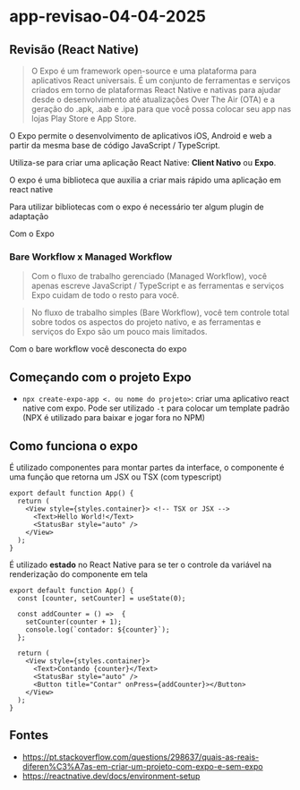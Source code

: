 # app-revisao-04-04-2025

## Revisão (React Native)

> O Expo é um framework open-source e uma plataforma para aplicativos React universais. É um conjunto de ferramentas e serviços criados em torno de plataformas React Native e nativas para ajudar desde o desenvolvimento até atualizações Over The Air (OTA) e a geração do .apk, .aab e .ipa para que você possa colocar seu app nas lojas Play Store e App Store.

O Expo permite o desenvolvimento de aplicativos iOS, Android e web a partir da mesma base de código JavaScript / TypeScript.

Utiliza-se para criar uma aplicação React Native: **Client Nativo** ou **Expo**.

O expo é uma biblioteca que auxilia a criar mais rápido uma aplicação em react native

Para utilizar bibliotecas com o expo é necessário ter algum plugin de adaptação

Com o Expo

### Bare Workflow x Managed Workflow

> Com o fluxo de trabalho gerenciado (Managed Workflow), você apenas escreve JavaScript / TypeScript e as ferramentas e serviços Expo cuidam de todo o resto para você.

> No fluxo de trabalho simples (Bare Workflow), você tem controle total sobre todos os aspectos do projeto nativo, e as ferramentas e serviços do Expo são um pouco mais limitados.

Com o bare workflow você desconecta do expo

## Começando com o projeto Expo

- `npx create-expo-app <. ou nome do projeto>`: criar uma aplicativo react native com expo. Pode ser utilizado `-t` para colocar um template padrão (NPX é utilizado para baixar e jogar fora no NPM)

## Como funciona o expo

É utilizado componentes para montar partes da interface, o componente é uma função que retorna um JSX ou TSX (com typescript)

```tsx
export default function App() {
  return (
    <View style={styles.container}> <!-- TSX or JSX --> 
      <Text>Hello World!</Text>
      <StatusBar style="auto" />
    </View>
  );
}
```

É utilizado **estado** no React Native para se ter o controle da variável na renderização do componente em tela

```tsx
export default function App() {
  const [counter, setCounter] = useState(0);

  const addCounter = () =>  {
    setCounter(counter + 1);
    console.log(`contador: ${counter}`);
  };

  return (
    <View style={styles.container}>
      <Text>Contando {counter}</Text>
      <StatusBar style="auto" />
      <Button title="Contar" onPress={addCounter}></Button>
    </View>
  );
}
```

## Fontes

- https://pt.stackoverflow.com/questions/298637/quais-as-reais-diferen%C3%A7as-em-criar-um-projeto-com-expo-e-sem-expo
- https://reactnative.dev/docs/environment-setup

